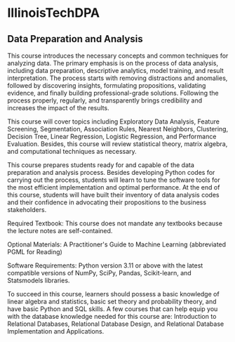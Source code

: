 # IllinoisTechDPA
## Data Preparation and Analysis

This course introduces the necessary concepts and common techniques for analyzing data.  The primary emphasis is on the process of data analysis, including data preparation, descriptive analytics, model training, and result interpretation.  The process starts with removing distractions and anomalies, followed by discovering insights, formulating propositions, validating evidence, and finally building professional-grade solutions.  Following the process properly, regularly, and transparently brings credibility and increases the impact of the results. 

This course will cover topics including Exploratory Data Analysis, Feature Screening, Segmentation, Association Rules, Nearest Neighbors, Clustering, Decision Tree, Linear Regression, Logistic Regression, and Performance Evaluation.  Besides, this course will review statistical theory, matrix algebra, and computational techniques as necessary. 

This course prepares students ready for and capable of the data preparation and analysis process.  Besides developing Python codes for carrying out the process, students will learn to tune the software tools for the most efficient implementation and optimal performance.  At the end of this course, students will have built their inventory of data analysis codes and their confidence in advocating their propositions to the business stakeholders. 

Required Textbook: This course does not mandate any textbooks because the lecture notes are self-contained. 

Optional Materials: A Practitioner's Guide to Machine Learning (abbreviated PGML for Reading) 

Software Requirements: Python version 3.11 or above with the latest compatible versions of NumPy, SciPy, Pandas, Scikit-learn, and Statsmodels libraries.

To succeed in this course, learners should possess a basic knowledge of linear algebra and statistics, basic set theory and probability theory, and have basic Python and SQL skills.  A few courses that can help equip you with the database knowledge needed for this course are: Introduction to Relational Databases, Relational Database Design, and Relational Database Implementation and Applications.
